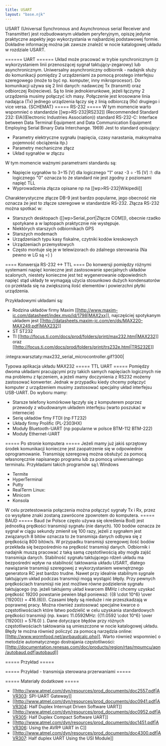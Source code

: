 ```yaml
---
title: USART
layout: "base.njk"
---
```


USART (Universal Synchronous and Asynchronous serial Receiver and Transmitter) jest rozbudowanym układem peryferyjnym, opiszę jedynie praktyczne aspekty jego wykorzystania w najbardziej podstawowej formie. Dokładne informację można jak zawsze znaleźć w nocie katalogowej układu w rozdziale USART. 

====== UART ======
Układ może pracować w trybie synchronicznym (z wykorzystaniem linii przenoszącej sygnał taktujący-zegarowy) lub asynchronicznym. Uniwersalny asynchroniczny odbiornik - nadajnik służy do komunikacji pomiędzy 2 urządzeniami za pomocą prostego interfejsu szeregowego (może to być np. komputer, inny mikroprocesor). Do komunikacji używa się 2 linii danych: nadawczej Tx (transmit) oraz odbiorczej Rx(recieve). Są to linie jednokierunkowe, jeżeli łączymy 2 urządzenia musimy połączyć ich masy. Połączenie jest krosowane linia nadająca (Tx) jednego urządzenia łączy się z linią odbiorczą (Rx) drugiego i vice versa. {SCHEMAT}
===== RS-232 =====
W tym momencie warto wspomnieć o standardzie [[wp>RS-232|RS232]] (Recommended Standard 232: EIA((Electronic Industries Association)) standard RS-232-C: Interface between Data Terminal Equipment and Data Communication Equipment Employing Serial Binary Data Interchange. 1969) Jest to standard opisujący:
  * Parametry elektryczne sygnału (napięcia, czasy narastania, maksymalna pojemność obciążenia itp.)
  * Parametry mechaniczne złącz
  * Układ sygnałów w złączu

W tym momencie ważnymi parametrami standardu są:
  * Napięcie sygnałów to  3÷15 [V] dla logicznego "1" oraz -3 ÷ -15 [V] :!: dla logicznego "0" oznacza to że standard nie jest zgodny z poziomami napięć TLL
  * Wyprowadzenia złącza opisane np na [[wp>RS-232|Wikipedii]]

Charakterystyczne złącze DB-9 jest bardzo popularne, jego obecność nie oznacza że jest to złącze szeregowe w standardzie RS-232. Złącza RS-232 można spotkać w:
  - Starszych desktopach ([[wp>Serial_port|Złącze COM]]), obecnie rzadko spotykane a w laptopach praktycznie nie występuje.
  - Niektórych starszych odbiornikach GPS
  - Starszych modemach
  - Urządzeniach typu kasy fiskalne, czytniki kodów kreskowych
  - Urządzeniach przemysłowych
  - Często montuje się je w telewizorach do zdalnego sterowania (Na pewno w LG są =) )

==== Konwersja RS-232 <-> TTL ====
Do konwersji pomiędzy różnymi systemami napięć konieczne jest zastosowanie specjalnych układów scalonych, niestety konieczne jest też wygenerowanie odpowiednich napięć stąd układy te wymagają użycia stosunkowo dużych kondensatorów co przekłada się na zwiększoną ilość elementów i powierzchni płytki urządzenia.

Przykładowymi układami są:
  * Rodzina układów firmy Maxim [[http://www.maxim-ic.com/datasheet/index.mvp/id/1798|MAX2xx]], najczęściej spotykanym układem jest [[http://datasheets.maxim-ic.com/en/ds/MAX220-MAX249.pdf|MAX232]]
  * ST ST232 
  * TI [[http://focus.ti.com/docs/prod/folders/print/max232.html|MAX232]] oraz [[http://focus.ti.com/docs/prod/folders/print/trs232e.html|TRS232E]]

:integra:warsztaty:max232_serial_microcontroller.gif?300|

Typowa aplikacja układu MAX232
===== TTL UART =====
Pomiędzy dwoma układami pracującymi przy takich samych napięciach logicznych nie ma problemu z łączeniem, a jeżeli mamy doczynienia z RS232 możemy zastosować konwerter. Jednak w przypadku kiedy chcemy połączyć komputer z urządzeniem musimy zastosować specjalny układ interfejsu USB-UART. Do wyboru mamy:
  * Starsze telefony komórkowe łączyły się z komputerem poprzez przewody z wbudowanym układem interfejsu (warto poszukać w internecie)
  * Serię układów fimy FTDI (np FT232)
  * Układy firmy Prolific (PL-2303HX)
  * Moduły Bluetooth-UART (np popularne w polsce BTM-112 BTM-222)
  * Moduły Ethernet-UART

===== Po stronie komputera =====
Jeżeli mamy już jakiś sprzętowy środek komunikacji konieczne jest zaopatrzenie się w odpowiednie oprogramowanie. Transmisję szeregową można obsłużyć za pomocą własnoręcznie napisanego programu lub za pomocą uniwersalnego terminalu. Przykładami takich programów są:\\
Windows
  * Termite
  * HyperTerminal
  * Putty
  * RealTerm
Linux:
  * Minicom
  * Konsola 

W celu przetestowania połączenia można połączyć sygnały Tx i Rx, przez co wysyłane znaki zostaną zawrócone zpowrotem do komputera.
===== BAUD =====
Baud (w Polsce często używa się określenia Bod) jest jednostką prędkości transmisji sygnału (nie danych). 100 bodów oznacza że sygnał w ciągu sekundy zmienił się 100 razy, jeżeli z sygnałem jest związanych 8 bitów oznacza to że transmisja danych odbywa się z prędkością 800 bitów/s. W przypadku transmisji szeregowej ilość bodów przekłada się bezpośrednio na prędkość transmisji danych. Odbiornik i nadajnik muszą pracować z taką samą częstotliwością aby mogła zajść transmisja danych. Stabilność sygnału taktującego rdzeń układu ma bezpośredni wpływ na stabilność taktowania układu USART, dlatego nawiązanie transmisji szeregowej z wykorzystaniem wewnętrznego generatora RC jest bardzo trudne. Nawet przy idealnie stabilnym sygnale taktującym układ podczas transmisji mogą wystąpić błędy. Przy pewnych prędkościach transmisji nie jest możliwe równe podzielenie sygnału taktującego (np. jeżeli taktujemy układ kwarcem 8MHz i chcemy uzyskać prędkość 19200 powstanie pewien błąd ponieważ: \({8 \cdot 10^6} \over {19200}} = 416.(6)\)). Czasami błędy są nieduże i nie przeszkadzają w poprawnej pracy. Można również zastosować specjalne kwarce o częstotliwościach które łatwo podzielić w celu uzyskania standardowych prędkości transmisji (np. kwarc 11.0592MHz: \({11.0592 \cdot 10^6} \over {19200}} = 576.0\) ). Dane dotyczące błędów przy różnych częstotliwościach taktowania są umieszczone w nocie katalogowej układu. Błędy te można również policzyć za pomocą narzędzia online: [[http://www.wormfood.net/avrbaudcalc.php]]. Warto również wspomnieć o metodzie automatycznego dostrajania częstotliwości: [[http://documentation.renesas.com/doc/products/region/rtas/mpumcu/apn/autobaud.pdf|autobaud]]

===== Przykład =====

===== Przykład - transmisja sterowana przerwaniami =====

===== Materiały dodatkowe =====
  * [[http://www.atmel.com/dyn/resources/prod_documents/doc2557.pdf|AVR303: SPI-UART Gateway]]
  * [[http://www.atmel.com/dyn/resources/prod_documents/doc0941.pdf|AVR304: Half Duplex Interrupt Driven Software UART]]
  * [[http://www.atmel.com/dyn/resources/prod_documents/doc0952.pdf|AVR305: Half Duplex Compact Software UART]]
  * [[http://www.atmel.com/dyn/resources/prod_documents/doc1451.pdf|AVR306: Using the AVR® UART in C]]
  * [[http://www.atmel.com/dyn/resources/prod_documents/doc4300.pdf|AVR307: Half duplex UART Using the USI Module]]